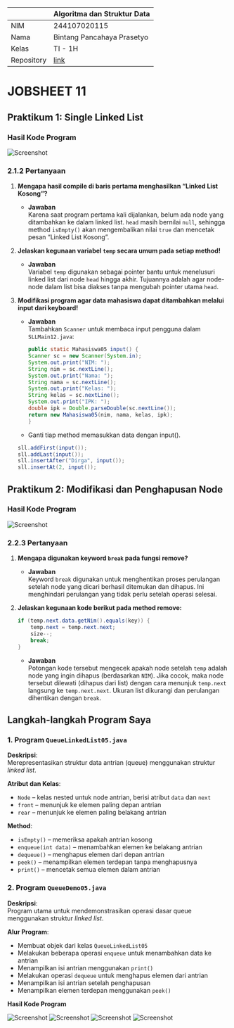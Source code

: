 |  | Algoritma dan Struktur Data |
|--|--|
| NIM | 244107020115 |
| Nama | Bintang Pancahaya Prasetyo |
| Kelas | TI - 1H |
| Repository | [link](https://github.com/BintangPancahaya/AlgoritmaStrukturData/tree/main/Jobsheet11) |

# JOBSHEET 11

## Praktikum 1: Single Linked List

### Hasil Kode Program

![Screenshot](img/Prak1.png)

### 2.1.2 Pertanyaan

1. **Mengapa hasil compile di baris pertama menghasilkan “Linked List Kosong”?**

    - **Jawaban**  
      Karena saat program pertama kali dijalankan, belum ada node yang ditambahkan ke dalam linked list. `head` masih bernilai `null`, sehingga method `isEmpty()` akan mengembalikan nilai `true` dan mencetak pesan “Linked List Kosong”.

2. **Jelaskan kegunaan variabel `temp` secara umum pada setiap method!**

    - **Jawaban**  
      Variabel `temp` digunakan sebagai pointer bantu untuk menelusuri linked list dari node `head` hingga akhir. Tujuannya adalah agar node-node dalam list bisa diakses tanpa mengubah pointer utama `head`.

3. **Modifikasi program agar data mahasiswa dapat ditambahkan melalui input dari keyboard!**

    - **Jawaban**  
      Tambahkan `Scanner` untuk membaca input pengguna dalam `SLLMain12.java`:
      
      ```java
      public static Mahasiswa05 input() {
      Scanner sc = new Scanner(System.in);
      System.out.print("NIM: ");
      String nim = sc.nextLine();
      System.out.print("Nama: ");
      String nama = sc.nextLine();
      System.out.print("Kelas: ");
      String kelas = sc.nextLine();
      System.out.print("IPK: ");
      double ipk = Double.parseDouble(sc.nextLine());
      return new Mahasiswa05(nim, nama, kelas, ipk);
      }
      ```
    - Ganti tiap method memasukkan data dengan input().
    ```java
    sll.addFirst(input());
    sll.addLast(input());
    sll.insertAfter("Dirga", input());
    sll.insertAt(2, input());
    ```

## Praktikum 2: Modifikasi dan Penghapusan Node

### Hasil Kode Program

![Screenshot](img/Prak2.png)

### 2.2.3 Pertanyaan

1. **Mengapa digunakan keyword `break` pada fungsi remove?**

    - **Jawaban**  
      Keyword `break` digunakan untuk menghentikan proses perulangan setelah node yang dicari berhasil ditemukan dan dihapus. Ini menghindari perulangan yang tidak perlu setelah operasi selesai.

2. **Jelaskan kegunaan kode berikut pada method remove:**

    ```java
    if (temp.next.data.getNim().equals(key)) {
        temp.next = temp.next.next;
        size--;
        break;
    }
    ```

    - **Jawaban**  
      Potongan kode tersebut mengecek apakah node setelah `temp` adalah node yang ingin dihapus (berdasarkan `NIM`). Jika cocok, maka node tersebut dilewati (dihapus dari list) dengan cara menunjuk `temp.next` langsung ke `temp.next.next`. Ukuran list dikurangi dan perulangan dihentikan dengan `break`.

## Langkah-langkah Program Saya

### 1. Program `QueueLinkedList05.java`

**Deskripsi**:  
Merepresentasikan struktur data antrian (queue) menggunakan struktur *linked list*.

**Atribut dan Kelas**:
- `Node` – kelas nested untuk node antrian, berisi atribut `data` dan `next`
- `front` – menunjuk ke elemen paling depan antrian  
- `rear` – menunjuk ke elemen paling belakang antrian  

**Method**:
- `isEmpty()` – memeriksa apakah antrian kosong  
- `enqueue(int data)` – menambahkan elemen ke belakang antrian  
- `dequeue()` – menghapus elemen dari depan antrian  
- `peek()` – menampilkan elemen terdepan tanpa menghapusnya  
- `print()` – mencetak semua elemen dalam antrian  

### 2. Program `QueueDemo05.java`

**Deskripsi**:  
Program utama untuk mendemonstrasikan operasi dasar queue menggunakan struktur *linked list*.

**Alur Program**:
- Membuat objek dari kelas `QueueLinkedList05`
- Melakukan beberapa operasi `enqueue` untuk menambahkan data ke antrian
- Menampilkan isi antrian menggunakan `print()`
- Melakukan operasi `dequeue` untuk menghapus elemen dari antrian
- Menampilkan isi antrian setelah penghapusan
- Menampilkan elemen terdepan menggunakan `peek()`


**Hasil Kode Program**

![Screenshot](img/Tugas1.png)
![Screenshot](img/Tugas2.png)
![Screenshot](img/Tugas3.png)
![Screenshot](img/Tugas4.png)